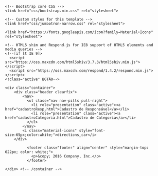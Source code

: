 <!DOCTYPE html>
<html lang="en">
  <head>
    <meta charset="utf-8">
    <meta name="viewport" content="width=device-width, initial-scale=1">
	
    <!-- Bootstrap core CSS -->
    <link href="css/bootstrap.min.css" rel="stylesheet">

    <!-- Custom styles for this template -->
    <link href="css/jumbotron-narrow.css" rel="stylesheet">
	
	<link href="https://fonts.googleapis.com/icon?family=Material+Icons" rel="stylesheet">

    <!-- HTML5 shim and Respond.js for IE8 support of HTML5 elements and media queries -->
    <!--[if lt IE 9]>
      <script src="https://oss.maxcdn.com/html5shiv/3.7.3/html5shiv.min.js"></script>
      <script src="https://oss.maxcdn.com/respond/1.4.2/respond.min.js"></script>
    <!class="active" BOTÃO-->
  </head>
<body style="background-image: url(img/carro.jpg); background-size: cover;">

    <div class="container">
		<div class="header clearfix">
			<nav>
			  <ul class="nav nav-pills pull-right">
				<li role="presentation" class="active"><a href="cadastroResp.html">Cadastro de Responsável</a></li>
				<li role="presentation" class="active"><a href="cadastroCategoria.html">Cadastro de Categoria</a></li>
			  </ul>
			</nav>
			<i class="material-icons" style="font-size:65px;color:white;">directions_car</i>
		</div>
		
			  <footer class="footer" align="center" style="margin-top: 622px; color: white;">
				<p>&copy; 2016 Company, Inc.</p>
			  </footer>
		
	</div> <!-- /container -->
  </body>
</html>
